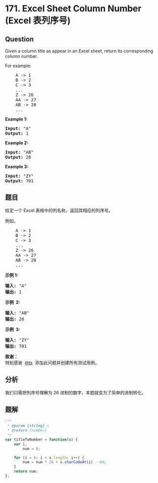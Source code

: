 # 171. Excel Sheet Column Number (Excel 表列序号)

## Question

Given a column title as appear in an Excel sheet, return its corresponding column number.

For example:

<pre>    A -&gt; 1
    B -&gt; 2
    C -&gt; 3
    ...
    Z -&gt; 26
    AA -&gt; 27
    AB -&gt; 28 
    ...
</pre>

**Example 1:**

<pre><strong>Input:</strong> "A"
<strong>Output:</strong> 1
</pre>

**Example 2:**

<pre><strong>Input: </strong>"AB"
<strong>Output:</strong> 28
</pre>

**Example 3:**

<pre><strong>Input: </strong>"ZY"
<strong>Output:</strong> 701
</pre>

## 题目

给定一个 Excel 表格中的列名称，返回其相应的列序号。

例如，

<pre>    A -&gt; 1
    B -&gt; 2
    C -&gt; 3
    ...
    Z -&gt; 26
    AA -&gt; 27
    AB -&gt; 28 
    ...
</pre>

**示例 1:**

<pre><strong>输入:</strong> "A"
<strong>输出:</strong> 1
</pre>

**示例  2:**

<pre><strong>输入: </strong>"AB"
<strong>输出:</strong> 28
</pre>

**示例  3:**

<pre><strong>输入: </strong>"ZY"
<strong>输出:</strong> 701</pre>

**致谢：**  
特别感谢  [@ts](http://leetcode.com/discuss/user/ts)  添加此问题并创建所有测试用例。

## 分析

我们只需把列序号理解为 26 进制的数字，本题就变为了简单的进制转化。

## 题解

```javascript
/**
 * @param {string} s
 * @return {number}
 */
var titleToNumber = function(s) {
    var i,
        num = 0;

    for (i = 0; i < s.length; i++) {
        num = num * 26 + s.charCodeAt(i) - 64;
    }
    return num;
};
```
